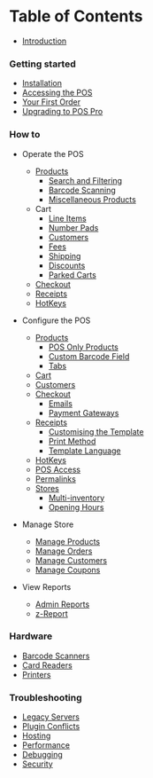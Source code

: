 # Table of Contents

* [Introduction](README.md)

### Getting started
* [Installation](/getting-started/installation.md)
* [Accessing the POS](/getting-started/accessing-the-pos.md)
* [Your First Order](/getting-started/first-order.md)
* [Upgrading to POS Pro](/getting-started/woocommerce-pos-pro.md)

### How to
* Operate the POS
  * [Products](/how-to/operate/products.md)
    * [Search and Filtering](/how-to/operate/products/searching-filtering.md)
    * [Barcode Scanning](/how-to/operate/products/barcode-scanning.md)
    * [Miscellaneous Products](/how-to/operate/products/miscellaneous-products.md)
  * Cart
    * [Line Items](/how-to/operate/cart/line-items.md)
    * [Number Pads](/how-to/operate/cart/number-pads.md)
    * [Customers](/how-to/operate/cart/customers.md)
    * [Fees](/how-to/operate/cart/fees.md)
    * [Shipping](/how-to/operate/cart/shipping.md)
    * [Discounts](/how-to/operate/cart/discounts.md)
    * [Parked Carts](/how-to/operate/cart/parked-carts.md)
  * [Checkout](/how-to/operate/checkout.md)
  * [Receipts](/how-to/operate/receipts.md)
  * [HotKeys](/how-to/operate/hotkeys.md)

* Configure the POS
  * [Products](/how-to/configure/products.md)
    * [POS Only Products](/how-to/configure/products/pos-only-products.md)
    * [Custom Barcode Field](/how-to/configure/products/custom-barcode-field.md)
    * [Tabs](/how-to/configure/products/tabs.md)
  * [Cart](/how-to/configure/cart.md)
  * [Customers](/how-to/configure/customers.md)
  * [Checkout](/how-to/configure/checkout.md)
    * [Emails](/how-to/configure/checkout/emails.md)
    * [Payment Gateways](/how-to/configure/checkout/payment-gateways.md)
  * [Receipts](/how-to/configure/receipts.md)
    * [Customising the Template](/how-to/configure/receipts/customising-the-template.md)
    * [Print Method](/how-to/configure/receipts/print-method.md)
    * [Template Language](/how-to/configure/receipts/template-language.md)
  * [HotKeys](/how-to/configure/hotkeys.md)
  * [POS Access](/how-to/configure/pos-access.md)
  * [Permalinks](/how-to/configure/permalinks.md)
  * [Stores](/how-to/configure/stores.md)
    * [Multi-inventory](/how-to/configure/stores/multi-inventory.md)
    * [Opening Hours](/how-to/configure/stores/opening-hours.md)

* Manage Store
  * [Manage Products](/how-to/manage/products.md)
  * [Manage Orders](/how-to/manage/orders.md)
  * [Manage Customers](/how-to/manage/customers.md)
  * [Manage Coupons](/how-to/manage/coupons.md)

* View Reports
  * [Admin Reports](/how-to/view-reports/wc-admin-reports.md)
  * [z-Report](/how-to/view-reports/z-report.md)

### Hardware
* [Barcode Scanners]()
* [Card Readers]()
* [Printers]()

### Troubleshooting
* [Legacy Servers](support/legacy-servers.md)
* [Plugin Conflicts](support/plugin-conflicts.md)
* [Hosting](support/hosting.md)
* [Performance](support/performance.md)
* [Debugging](support/debugging.md)
* [Security](support/security.md)